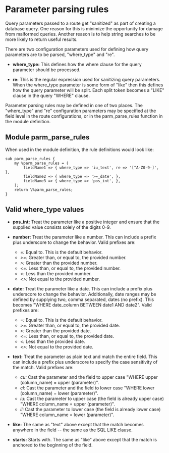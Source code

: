 
# Parameter parsing rules

Query parameters passed to a route get "sanitized" as part of creating
a database query. One reason for this is minimize the opportunity for
damage from malformed queries. Another reason is to help string
searches to be more likely to return useful results.

There are two configuration parameters used for defining how query
parameters are to be parsed, "where_type" and "re".

* **where_type:** This defines how the where clause for the query
parameter should be processed.

* **re:** This is the regular expression used for sanitizing query
parameters. When the where_type parameter is some form of "like" then
this defines how the query parameter will be split. Each split token
becomes a "LIKE" clause in the query "WHERE" clause.

Parameter parsing rules may be defined in one of two places. The
"where_type" and "re" configuration parameters may be specified at the
field level in the route configurations, or in the parm_parse_rules
function in the module definition.

## Module parm_parse_rules

When used in the module definition, the rule definitions would look like:

```
sub parm_parse_rules {
    my %parm_parse_rules = (
        fieldName1 => { where_type => 'iu_text', re => '[^A-Z0-9-]', },
        fieldName2 => { where_type => '>=_date', },
        fieldName3 => { where_type => 'pos_int', },
    );
    return \%parm_parse_rules;
}
```

## Valid where_type values

* **pos_int:** Treat the parameter like a positive integer and ensure
that the supplied value consists solely of the digits 0-9.

* **number:** Treat the parameter like a number. This can include a
prefix plus underscore to change the behavior. Valid prefixes are:

    * *=:* Equal to. This is the default behavior.
    * *>=:* Greater than, or equal to, the provided number.
    * *>:* Greater than the provided number.
    * *<=:* Less than, or equal to, the provided number.
    * *<:*  Less than the provided number.
    * *<>:* Not equal to the provided number.

* **date:** Treat the parameter like a date. This can include a prefix
plus underscore to change the behavior. Additionally, date ranges may
be defined by supplying two, comma separated, dates (no prefix). This
becomes "WHERE date_column BETWEEN date1 AND date2". Valid prefixes
are:

    * *=:* Equal to. This is the default behavior.
    * *>=:* Greater than, or equal to, the provided date.
    * *>:* Greater than the provided date.
    * *<=:* Less than, or equal to, the provided date.
    * *<:*  Less than the provided date.
    * *<>:* Not equal to the provided date.

* **text:** Treat the parameter as plain text and match the entire
field. This can include a prefix plus underscore to specify the case
sensitivity of the match. Valid prefixes are:

    * *cu:* Cast the parameter and the field to upper case "WHERE upper (column_name) = upper (parameter)".
    * *cl:* Cast the parameter and the field to lower case "WHERE lower (column_name) = lower (parameter)".
    * *iu:* Cast the parameter to upper case (the field is already upper case) "WHERE column_name = upper (parameter)".
    * *il:* Cast the parameter to lower case (the field is already lower case) "WHERE column_name = lower (parameter)".

* **like:** The same as "text" above except that the match becomes
anywhere in the field -- the same as the SQL LIKE clause.

* **starts:** Starts with. The same as "like" above except that the
match is anchored to the beginning of the field.

